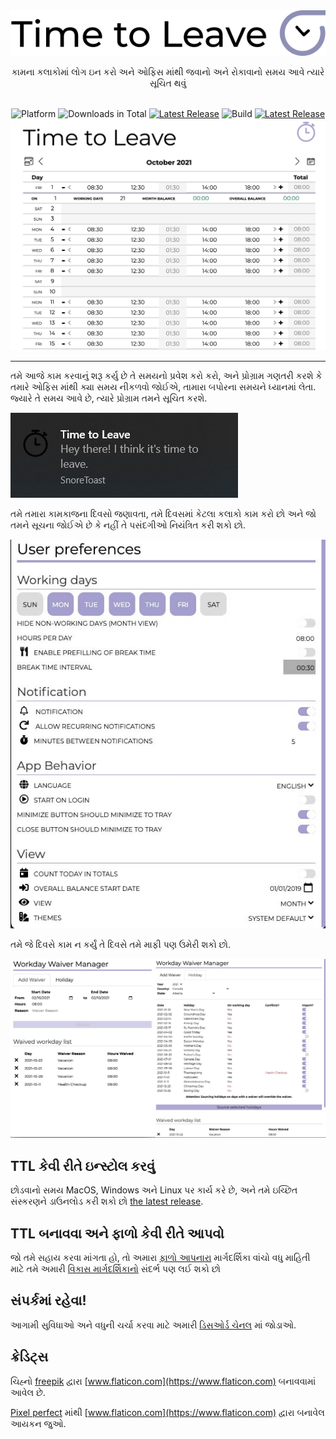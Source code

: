 <div align="center">
  <img src="../../assets/timetoleave.png" alt="Time to Leave Logo">

  <p>કામના કલાકોમાં લોગ ઇન કરો અને ઓફિસ માંથી જવાનો અને રોકાવાનો સમય આવે ત્યારે સૂચિત થવું</p>

  <br/>

<img src="https://img.shields.io/badge/platforms-Windows%20%7C%20MacOS%20%7C%20Linux-green" alt="Platform">
<img src="https://img.shields.io/github/downloads/TTLApp/time-to-leave/total" alt="Downloads in Total">
<a href="https://github.com/TTLApp/time-to-leave/releases/latest"><img src="https://img.shields.io/github/v/release/TTLApp/time-to-leave" alt="Latest Release"></a>
<img src="https://img.shields.io/github/workflow/status/TTLApp/time-to-leave/Code%20Coverage" alt="Build">
<a href="http://makeapullrequest.com/"><img src="https://img.shields.io/badge/PRs-welcome-purple" alt="Latest Release"></a>

   <br/>

  <img src="../images/screenshot.jpg" alt="Time to Leave Screenshot">

  <br/>

</div>

---

તમે આજે કામ કરવાનું શરૂ કર્યુ છે તે સમયનો પ્રવેશ કરો કરો, અને પ્રોગ્રામ ગણતરી કરશે કે તમારે ઓફિસ માંથી ક્યા સમય નીકળવો જોઈએ, તામારા બપોરના સમયને ધ્યાનમાં લેતા. જ્યારે તે સમય આવે છે, ત્યારે પ્રોગ્રામ તમને સૂચિત કરશે.

<img src="../images/notification.jpg" alt="Time to Leave Notification">

તમે તમારા કામકાજના દિવસો જણાવતા, તમે દિવસમાં કેટલા કલાકો કામ કરો છો અને જો તમને સૂચના જોઈએ છે કે નહીં તે પસંદગીઓ નિયંત્રિત કરી શકો છો.

<img src="../images/preferences.jpg" alt="Time to Leave Preferences">

તમે જે દિવસે કામ ન કર્યું તે દિવસે તમે માફી પણ ઉમેરી શકો છો.

<img src="../images/waiver_manager.jpg" alt="Time to Leave Waiver Manager">

## TTL કેવી રીતે ઇન્સ્ટોલ કરવું

છોડવાનો સમય MacOS, Windows અને Linux પર કાર્ય કરે છે, અને તમે ઇચ્છિત સંસ્કરણને ડાઉનલોડ કરી શકો છો [the latest release](https://github.com/TTLApp/time-to-leave/releases/latest).

## TTL બનાવવા અને ફાળો કેવી રીતે આપવો

જો તમે સહાય કરવા માંગતા હો, તો અમારા [ફાળો આપનારા](CONTRIBUTING.md) માર્ગદર્શિકા વાંચો
વધુ માહિતી માટે તમે અમારી [વિકાસ માર્ગદર્શિકાનો](DEVELOPMENT.md) સંદર્ભ પણ લઈ શકો છો

## સંપર્કમાં રહેવા!

આગામી સુવિધાઓ અને વધુની ચર્ચા કરવા માટે અમારી [ડિસઓર્ડ ચેનલ](https://discord.gg/P3KkEF5) માં જોડાઓ.

## ક્રેડિટ્સ

ચિહ્નો [freepik](https://www.flaticon.com/authors/freepik) દ્વારા [www.flaticon.com](https://www.flaticon.com) બનાવવામાં આવેલ છે.

[Pixel perfect](https://www.flaticon.com/authors/pixel-perfect) માંથી [www.flaticon.com](https://www.flaticon.com) દ્વારા બનાવેલ આયકન જુઓ.
